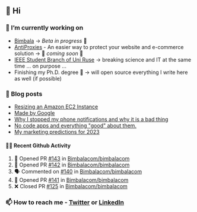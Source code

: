 ## 👋 Hi

### 🔭 I’m currently working on
- [Bimbala](https://bimbala.com/) -> *Beta in progress* 🚀
- [AntiProxies](https://antiproxies.com/) - An easier way to protect your website and e-commerce solution -> 🚀 *coming soon* 🚀
- [IEEE Student Branch of Uni Ruse](https://github.com/IEEE-Student-Branch-of-Uni-Ruse) -> breaking science and IT at the same time ... on purpose ...
- Finishing my Ph.D. degree 🤔 -> will open source everything I write here as well (if possible)

### 📖 Blog posts
<!-- BLOG-POST-LIST:START -->
- [Resizing an Amazon EC2 Instance](https://mrgkanev.eu/posts/resizing-an-amazon-ec2-instance/)
- [Made by Google](https://mrgkanev.eu/posts/made-by-google/)
- [Why I stopped my phone notifications and why it is a bad thing](https://mrgkanev.eu/posts/why-i-stopped-my-phone-notifications/)
- [No code apps and everything &quot;good&quot; about them.](https://mrgkanev.eu/posts/no-code-apps-and-everything-good-about-them/)
- [My marketing predictions for 2023](https://mrgkanev.eu/posts/my-marketing-predictions/)
<!-- BLOG-POST-LIST:END -->

#### 🧑‍💻 Recent Github Activity

<!--START_SECTION:activity-->
1. 💪 Opened PR [#143](https://github.com/Bimbalacom/bimbalacom/pull/143) in [Bimbalacom/bimbalacom](https://github.com/Bimbalacom/bimbalacom)
2. 💪 Opened PR [#142](https://github.com/Bimbalacom/bimbalacom/pull/142) in [Bimbalacom/bimbalacom](https://github.com/Bimbalacom/bimbalacom)
3. 🗣 Commented on [#140](https://github.com/Bimbalacom/bimbalacom/pull/140#issuecomment-1890975098) in [Bimbalacom/bimbalacom](https://github.com/Bimbalacom/bimbalacom)
4. 💪 Opened PR [#141](https://github.com/Bimbalacom/bimbalacom/pull/141) in [Bimbalacom/bimbalacom](https://github.com/Bimbalacom/bimbalacom)
5. ❌ Closed PR [#125](https://github.com/Bimbalacom/bimbalacom/pull/125) in [Bimbalacom/bimbalacom](https://github.com/Bimbalacom/bimbalacom)
<!--END_SECTION:activity-->


### 📫 How to reach me - [Twitter](https://twitter.com/mrgkanev) or [LinkedIn](https://www.linkedin.com/in/mrgkanev) 
